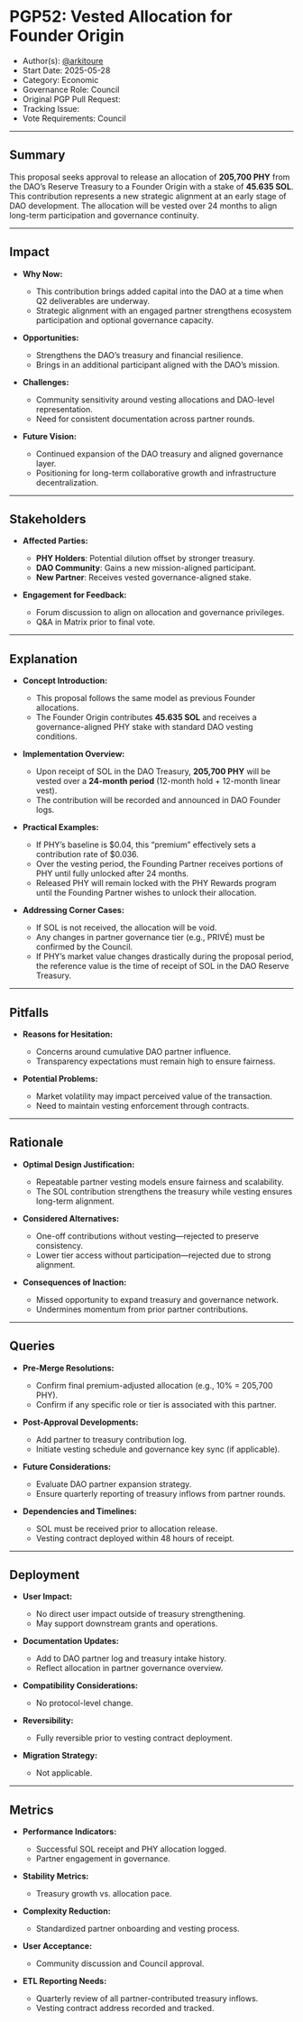 # PGP52: Vested Allocation for Founder Origin

* Author(s): [@arkitoure](https://github.com/arkitoure)
* Start Date: 2025-05-28
* Category: Economic
* Governance Role: Council
* Original PGP Pull Request:&#x20;
* Tracking Issue:&#x20;
* Vote Requirements: Council

---

## Summary

This proposal seeks approval to release an allocation of **205,700 PHY** from the DAO’s Reserve Treasury to a Founder Origin with a stake of  **45.635 SOL**. This contribution represents a new strategic alignment at an early stage of DAO development. The allocation will be vested over 24 months to align long-term participation and governance continuity.

---

## Impact

* **Why Now:**

  * This contribution brings added capital into the DAO at a time when Q2 deliverables are underway.
  * Strategic alignment with an engaged partner strengthens ecosystem participation and optional governance capacity.

* **Opportunities:**

  * Strengthens the DAO’s treasury and financial resilience.
  * Brings in an additional participant aligned with the DAO’s mission.

* **Challenges:**

  * Community sensitivity around vesting allocations and DAO-level representation.
  * Need for consistent documentation across partner rounds.

* **Future Vision:**

  * Continued expansion of the DAO treasury and aligned governance layer.
  * Positioning for long-term collaborative growth and infrastructure decentralization.

---

## Stakeholders

* **Affected Parties:**

  * **PHY Holders**: Potential dilution offset by stronger treasury.
  * **DAO Community**: Gains a new mission-aligned participant.
  * **New Partner**: Receives vested governance-aligned stake.

* **Engagement for Feedback:**

  * Forum discussion to align on allocation and governance privileges.
  * Q\&A in Matrix prior to final vote.

---

## Explanation

* **Concept Introduction:**

  * This proposal follows the same model as previous Founder  allocations.
  * The Founder Origin contributes **45.635 SOL** and receives a governance-aligned PHY stake with standard DAO vesting conditions.

* **Implementation Overview:**

  * Upon receipt of SOL in the DAO Treasury, **205,700 PHY** will be vested over a **24-month period** (12-month hold + 12-month linear vest).
  * The contribution will be recorded and announced in DAO Founder logs.

* **Practical Examples:**

  * If PHY’s baseline is \$0.04, this “premium” effectively sets a contribution rate of \$0.036.
  * Over the vesting period, the Founding Partner receives portions of PHY until fully unlocked after 24 months.
  * Released PHY will remain locked with the PHY Rewards program until the Founding Partner wishes to unlock their allocation.

* **Addressing Corner Cases:**

  * If SOL is not received, the allocation will be void.
  * Any changes in partner governance tier (e.g., PRIVÉ) must be confirmed by the Council.
  * If PHY’s market value changes drastically during the proposal period, the reference value is the time of receipt of SOL in the DAO Reserve Treasury.

---

## Pitfalls

* **Reasons for Hesitation:**

  * Concerns around cumulative DAO partner influence.
  * Transparency expectations must remain high to ensure fairness.

* **Potential Problems:**

  * Market volatility may impact perceived value of the transaction.
  * Need to maintain vesting enforcement through contracts.

---

## Rationale

* **Optimal Design Justification:**

  * Repeatable partner vesting models ensure fairness and scalability.
  * The SOL contribution strengthens the treasury while vesting ensures long-term alignment.

* **Considered Alternatives:**

  * One-off contributions without vesting—rejected to preserve consistency.
  * Lower tier access without participation—rejected due to strong alignment.

* **Consequences of Inaction:**

  * Missed opportunity to expand treasury and governance network.
  * Undermines momentum from prior partner contributions.

---

## Queries

* **Pre-Merge Resolutions:**

  * Confirm final premium-adjusted allocation (e.g., 10% = 205,700 PHY).
  * Confirm if any specific role or tier is associated with this partner.

* **Post-Approval Developments:**

  * Add partner to treasury contribution log.
  * Initiate vesting schedule and governance key sync (if applicable).

* **Future Considerations:**

  * Evaluate DAO partner expansion strategy.
  * Ensure quarterly reporting of treasury inflows from partner rounds.

* **Dependencies and Timelines:**

  * SOL must be received prior to allocation release.
  * Vesting contract deployed within 48 hours of receipt.

---

## Deployment

* **User Impact:**

  * No direct user impact outside of treasury strengthening.
  * May support downstream grants and operations.

* **Documentation Updates:**

  * Add to DAO partner log and treasury intake history.
  * Reflect allocation in partner governance overview.

* **Compatibility Considerations:**

  * No protocol-level change.

* **Reversibility:**

  * Fully reversible prior to vesting contract deployment.

* **Migration Strategy:**

  * Not applicable.

---

## Metrics

* **Performance Indicators:**

  * Successful SOL receipt and PHY allocation logged.
  * Partner engagement in governance.

* **Stability Metrics:**

  * Treasury growth vs. allocation pace.

* **Complexity Reduction:**

  * Standardized partner onboarding and vesting process.

* **User Acceptance:**

  * Community discussion and Council approval.

* **ETL Reporting Needs:**

  * Quarterly review of all partner-contributed treasury inflows.
  * Vesting contract address recorded and tracked.
